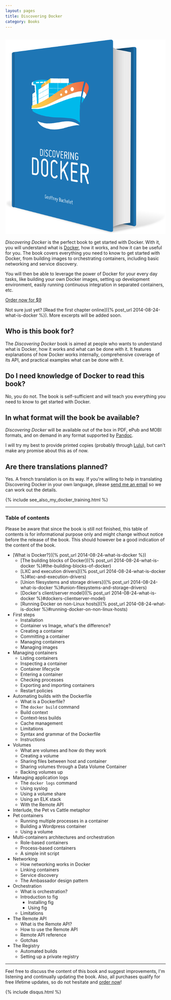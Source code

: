 ```yaml
---
layout: pages
title: Discovering Docker
category: Books
---
```


<br />

<img class="book-cover" src="/images/discovering-docker/book.png" alt="Discovering Docker" />

*Discovering Docker* is the perfect book to get started with Docker. With it, you will understand what is <a href="http://docker.com/">Docker</a>, how it works, and how it can be useful for you. The book covers everything you need to know to get started with Docker, from building images to orchestrating containers, including basic networking and service discovery.

You will then be able to leverage the power of Docker for your every day tasks, like building your own Docker images, setting up development environment, easily running continuous integration in separated containers, etc.

<div class="pre-order">
    <a href="http://gum.co/discovering-docker?wanted=true" class="btn btn-success">Order now for $9</a>
</div>

Not sure just yet? [Read the first chapter online]({% post_url 2014-08-24-what-is-docker %}). More excerpts will be added soon. 

## Who is this book for?

The *Discovering Docker* book is aimed at people who wants to understand what is Docker, how it works and what can be done with it. It features explanations of how Docker works internally, comprehensive coverage of its API, and practical examples what can be done with it.

## Do I need knowledge of Docker to read this book?

No, you do not. The book is self-sufficient and will teach you everything you need to know to get started with Docker.

## In what format will the book be available?

*Discovering Docker* will be available out of the box in PDF, ePub and MOBI formats, and on demand in any format supported by [Pandoc](http://johnmacfarlane.net/pandoc/).

I will try my best to provide printed copies (probably through [Lulu](http://lulu.com)), but can't make any promise about this as of now.

## Are there translations planned?

Yes. A french translation is on its way. If you're willing to help in translating Discovering Docker in your own language, please [send me an email](mailto:geoffrey.bachelet@gmail.com) so we can work out the details.

{% include see_also_my_docker_training.html %}

---

### Table of contents

Please be aware that since the book is still not finished, this table of contents is for informational purpose only and might change without notice before the release of the book. This should however be a good indication of the content of the book.

* [What is Docker?]({% post_url 2014-08-24-what-is-docker %})
  * [The building blocks of Docker]({% post_url 2014-08-24-what-is-docker %}#the-building-blocks-of-docker)
  * [LXC and execution drivers]({% post_url 2014-08-24-what-is-docker %}#lxc-and-execution-drivers)
  * [Union filesystems and storage drivers]({% post_url 2014-08-24-what-is-docker %}#union-filesystems-and-storage-drivers)
  * [Docker's client/server model]({% post_url 2014-08-24-what-is-docker %}#dockers-clientserver-model)
  * [Running Docker on non-Linux hosts]({% post_url 2014-08-24-what-is-docker %}#running-docker-on-non-linux-hosts)
* First steps
  * Installation
  * Container vs Image, what's the difference?
  * Creating a container
  * Committing a container
  * Managing containers
  * Managing images
* Managing containers
  * Listing containers
  * Inspecting a container
  * Container lifecycle
  * Entering a container
  * Checking processes
  * Exporting and importing containers
  * Restart policies
* Automating builds with the Dockerfile
  * What is a Dockerfile?
  * The `docker build` command
  * Build context
  * Context-less builds
  * Cache management
  * Limitations
  * Syntax and grammar of the Dockerfile
  * Instructions
* Volumes
  * What are volumes and how do they work
  * Creating a volume
  * Sharing files between host and container
  * Sharing volumes through a Data Volume Container
  * Backing volumes up
* Managing application logs
  * The `docker logs` command
  * Using syslog
  * Using a volume share
  * Using an ELK stack
  * With the Remote API
* Interlude, the Pet vs Cattle metaphor
* Pet containers
  * Running multiple processes in a container
  * Building a Wordpress container
  * Using a volume
* Multi-containers architectures and orchestration
  * Role-based containers
  * Process-based containers
  * A simple init script
* Networking
  * How networking works in Docker
  * Linking containers
  * Service discovery
  * The Ambassador design pattern
* Orchestration
  * What is orchestration?
  * Introduction to fig
    * Installing fig
    * Using fig
  * Limitations
* The Remote API
  * What is the Remote API?
  * How to use the Remote API
  * Remote API reference
  * Gotchas
* The Registry
  * Automated builds
  * Setting up a private registry

---
Feel free to discuss the content of this book and suggest improvements, I'm listening and continually updating the book. Also, all purchases qualify for free lifetime updates, so do not hesitate and <a href="https://gum.co/discovering-docker?wanted=true">order now</a>!

{% include disqus.html %}
